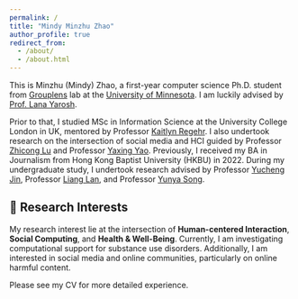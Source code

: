```yaml
---
permalink: /
title: "Mindy Minzhu Zhao"
author_profile: true
redirect_from: 
  - /about/
  - /about.html
---
```


This is Minzhu (Mindy) Zhao, a first-year computer science Ph.D. student from [Grouplens](https://grouplens.org/) lab at the [University of Minnesota](https://twin-cities.umn.edu/home). I am luckily advised by [Prof. Lana Yarosh](https://lanayarosh.com/). 

Prior to that, I studied MSc in Information Science at the University College London in UK, mentored by Professor [Kaitlyn Regehr](https://profiles.ucl.ac.uk/88177-kaitlyn-regehr). I also undertook research on the intersection of social media and HCI guided by Professor [Zhicong Lu](https://www.cs.toronto.edu/~luzhc/) and Professor [Yaxing Yao](https://yaxingyao.cs.vt.edu/). Previously, I received my BA in Journalism from Hong Kong Baptist University (HKBU) in 2022. During my undergraduate study, I undertook research advised by Professor [Yucheng Jin](https://yucheng.gold/), Professor [Liang Lan](https://imd.hkbu.edu.hk/faculty-member/Dr-LAN-Liang.html), and Professor [Yunya Song](https://imd.hkbu.edu.hk/faculty-member/Prof-Celine-Yunya-SONG.html).

🌟 Research Interests
---
<!-- With an interdisciplinary background in Information Science (MSc from [University College London](https://www.ucl.ac.uk/information-studies/research/knowledge-information-and-data-science-kids)), Data and Media Communication (BA from [Hong Kong Baptist University](https://bu-dmc.hkbu.edu.hk/)),  -->
My research interest lie at the intersection of  **Human-centered Interaction**, **Social Computing**, and **Health & Well-Being**. Currently, I am investigating computational support for substance use disorders. Additionally, I am interested in social media and online communities, particularly on online harmful content.

<!-- % computational support for recovery from substance use disorders -->

Please see my CV for more detailed experience.

<!-- a first-year Ph.D. student from [Grouplens](https://grouplens.org/) Research Center at the [University of Minnesota](https://twin-cities.umn.edu/home). 

I am luckily advised by [Prof. Lana Yarosh](https://lanayarosh.com/) and [Prof. Stevie Chancellor](http://steviechancellor.com/). My research focuses on social computing, and social media. -->




<!-- Social Computing
------

Computational Support for People with Mental Health Problems
------

**Markdown generator**

xxxxxxxxx -->



<!-- News
---

{% include news.md %} -->

<!-- Getting started
======
1. Register a GitHub account if you don't have one and confirm your e-mail (required!)
2. Fork [this repository](https://github.com/academicpages/academicpages.github.io) by clicking the "fork" button in the top right. 
3. Go to the repository's settings (rightmost item in the tabs that start with "Code", should be below "Unwatch"). Rename the repository "[your GitHub username].github.io", which will also be your website's URL.
4. Set site-wide configuration and create content & metadata (see below -- also see [this set of diffs](http://archive.is/3TPas) showing what files were changed to set up [an example site](https://getorg-testacct.github.io) for a user with the username "getorg-testacct")
5. Upload any files (like PDFs, .zip files, etc.) to the files/ directory. They will appear at https://[your GitHub username].github.io/files/example.pdf.  
6. Check status by going to the repository settings, in the "GitHub pages" section

Site-wide configuration
------
The main configuration file for the site is in the base directory in [_config.yml](https://github.com/academicpages/academicpages.github.io/blob/master/_config.yml), which defines the content in the sidebars and other site-wide features. You will need to replace the default variables with ones about yourself and your site's github repository. The configuration file for the top menu is in [_data/navigation.yml](https://github.com/academicpages/academicpages.github.io/blob/master/_data/navigation.yml). For example, if you don't have a portfolio or blog posts, you can remove those items from that navigation.yml file to remove them from the header. 

Create content & metadata
------
For site content, there is one markdown file for each type of content, which are stored in directories like _publications, _talks, _posts, _teaching, or _pages. For example, each talk is a markdown file in the [_talks directory](https://github.com/academicpages/academicpages.github.io/tree/master/_talks). At the top of each markdown file is structured data in YAML about the talk, which the theme will parse to do lots of cool stuff. The same structured data about a talk is used to generate the list of talks on the [Talks page](https://academicpages.github.io/talks), each [individual page](https://academicpages.github.io/talks/2012-03-01-talk-1) for specific talks, the talks section for the [CV page](https://academicpages.github.io/cv), and the [map of places you've given a talk](https://academicpages.github.io/talkmap.html) (if you run this [python file](https://github.com/academicpages/academicpages.github.io/blob/master/talkmap.py) or [Jupyter notebook](https://github.com/academicpages/academicpages.github.io/blob/master/talkmap.ipynb), which creates the HTML for the map based on the contents of the _talks directory).

**Markdown generator**

I have also created [a set of Jupyter notebooks](https://github.com/academicpages/academicpages.github.io/tree/master/markdown_generator
) that converts a CSV containing structured data about talks or presentations into individual markdown files that will be properly formatted for the Academic Pages template. The sample CSVs in that directory are the ones I used to create my own personal website at stuartgeiger.com. My usual workflow is that I keep a spreadsheet of my publications and talks, then run the code in these notebooks to generate the markdown files, then commit and push them to the GitHub repository.

How to edit your site's GitHub repository
------
Many people use a git client to create files on their local computer and then push them to GitHub's servers. If you are not familiar with git, you can directly edit these configuration and markdown files directly in the github.com interface. Navigate to a file (like [this one](https://github.com/academicpages/academicpages.github.io/blob/master/_talks/2012-03-01-talk-1.md) and click the pencil icon in the top right of the content preview (to the right of the "Raw | Blame | History" buttons). You can delete a file by clicking the trashcan icon to the right of the pencil icon. You can also create new files or upload files by navigating to a directory and clicking the "Create new file" or "Upload files" buttons. 

Example: editing a markdown file for a talk
![Editing a markdown file for a talk](/images/editing-talk.png)

For more info
------
More info about configuring Academic Pages can be found in [the guide](https://academicpages.github.io/markdown/). The [guides for the Minimal Mistakes theme](https://mmistakes.github.io/minimal-mistakes/docs/configuration/) (which this theme was forked from) might also be helpful. -->
